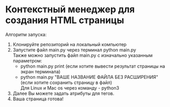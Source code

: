 # Контекстный менеджер для создания HTML страницы

Алгоритм запуска:
  1. Клонируйте репозиторий на локальный компьютер</br>
  2. Запустите файл main.py через терминал python main.py</br>
     Также можно запустить файл main.py с изначально указанным параметром:</br>
        - python main.py print (если хотите вывести результат страницы на экран терминала)</br>
    	- python main.py "ВАШЕ НАЗВАНИЕ ФАЙЛА БЕЗ РАСШИРЕНИЯ" (если хотите сохранить страницу в файл)</br>
     Для Linux и Mac os через команду - python3</br>
  3. Далее Вы можете задать атрибуты для тегов.</br>
  4. Ваша страница готова!</br>
